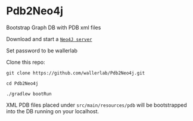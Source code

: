 # Pdb2Neo4j

Bootstrap Graph DB with PDB xml files

Download and start a [`Neo4J server`](http://neo4j.com)

Set password to be wallerlab

Clone this repo:

`git clone https://github.com/wallerlab/Pdb2Neo4j.git`

`cd Pdb2Neo4j`

`./gradlew bootRun`

XML PDB files placed under
`src/main/resources/pdb`
will be bootstrapped into the DB running on your localhost.




